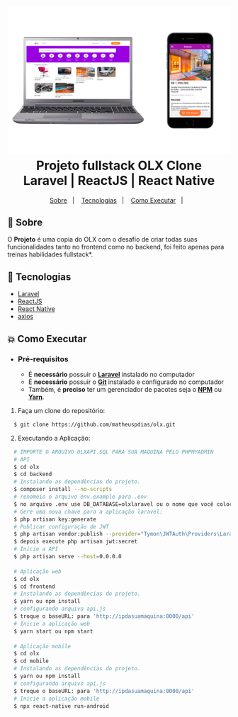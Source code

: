 <h1 align="center">
    <img alt="Proffy" src="olxtemplate.png"  width="1000px" />
    <br>Projeto fullstack OLX Clone<br/>
    Laravel | ReactJS | React Native
</h1> 

<p align="center">
  <a href="#bookmark-sobre">Sobre</a>&nbsp;&nbsp;&nbsp;|&nbsp;&nbsp;&nbsp;
  <a href="#rocket-tecnologias">Tecnologias</a>&nbsp;&nbsp;&nbsp;|&nbsp;&nbsp;&nbsp;
  <a href="#boom-como-executar">Como Executar</a>&nbsp;&nbsp;&nbsp;|&nbsp;&nbsp;&nbsp;
</p>

## :bookmark: Sobre

O **Projeto** é uma copia do OLX com o desafio de criar todas suas funcionalidades tanto no frontend como no backend, foi feito apenas para treinas habilidades fullstack*.
  


## :rocket: Tecnologias
-  [Laravel](https://laravel.com/)
-  [ReactJS](https://reactjs.org/)
-  [React Native](http://facebook.github.io/react-native/)
-  [axios](https://github.com/axios/axios)

## :boom: Como Executar

- ### **Pré-requisitos**

  - É **necessário** possuir o **[Laravel](https://laravel.com/)** instalado no computador
  - É **necessário** possuir o **[Git](https://git-scm.com/)** instalado e configurado no computador
  - Também, é **preciso** ter um gerenciador de pacotes seja o **[NPM](https://www.npmjs.com/)** ou **[Yarn](https://yarnpkg.com/)**.

1. Faça um clone do repositório:

```sh
  $ git clone https://github.com/matheuspdias/olx.git
```

2. Executando a Aplicação:

```sh
  # IMPORTE O ARQUIVO OLXAPI.SQL PARA SUA MAQUINA PELO PHPMYADMIN
  # API
  $ cd olx
  $ cd backend
  # Instalando as dependências do projeto.
  $ composer install --no-scripts
  # renomeio o arquivo env.example para .env
  $ no arquivo .env use DB_DATABASE=olxlaravel ou o nome que você colocou no db
  # Gere uma nova chave para a aplicação laravel:
  $ php artisan key:generate
  # Publicar configuração de JWT
  $ php artisan vendor:publish --provider="Tymon\JWTAuth\Providers\LaravelServiceProvider"
  $ depois execute php artisan jwt:secret
  # Inicie a API
  $ php artisan serve --host=0.0.0.0

  # Aplicação web
  $ cd olx
  $ cd frontend
  # Instalando as dependências do projeto.
  $ yarn ou npm install
  # configurando arquivo api.js
  $ troque o baseURL: para 'http://ipdasuamaquina:8000/api'
  # Inicie a aplicação web
  $ yarn start ou npm start

  # Aplicação mobile
  $ cd olx
  $ cd mobile
  # Instalando as dependências do projeto.
  $ yarn ou npm install
  # configurando arquivo api.js
  $ troque o baseURL: para 'http://ipdasuamaquina:8000/api'
  # Inicie a aplicação mobile
  $ npx react-native run-android
```
